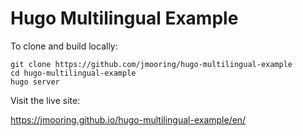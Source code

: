 # Hugo Multilingual Example

To clone and build locally:

```text
git clone https://github.com/jmooring/hugo-multilingual-example
cd hugo-multilingual-example
hugo server
```

Visit the live site:

<https://jmooring.github.io/hugo-multilingual-example/en/>
